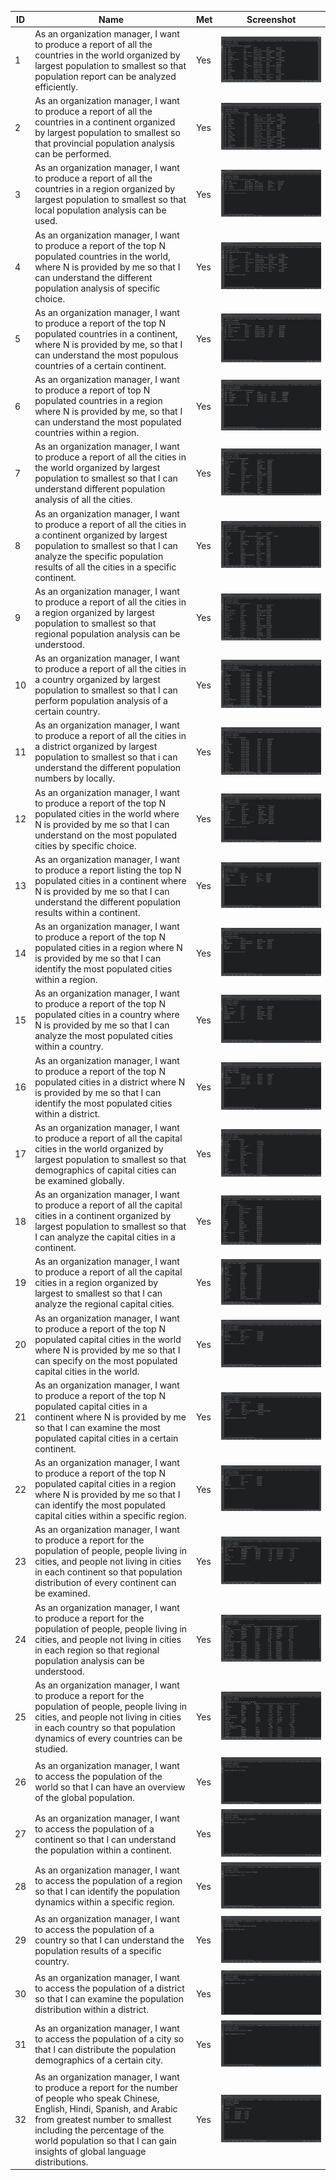 | ID | Name | Met | Screenshot |
|----|---------------------|-----|------------|
| 1  | As an organization manager, I want to produce a report of all the countries in the world organized by largest population to smallest so that population report can be analyzed efficiently. | Yes | <img src="images/issue01.PNG"> |
| 2  | As an organization manager, I want to produce a report of all the countries in a continent organized by largest population to smallest so that provincial population analysis can be performed. | Yes | <img src="images/issue02.PNG"> |
| 3  | As an organization manager, I want to produce a report of all the countries in a region organized by largest population to smallest so that local population analysis can be used. | Yes | <img src="images/issue03.PNG"> |
| 4  | As an organization manager, I want to produce a report of the top N populated countries in the world, where N is provided by me so that I can understand the different population analysis of specific choice. | Yes | <img src="images/issue04.PNG"> |
| 5  | As an organization manager, I want to produce a report of the top N populated countries in a continent, where N is provided by me, so that I can understand the most populous countries of a certain continent. | Yes | <img src="images/issue05.PNG"> |
| 6  | As an organization manager, I want to produce a report of top N populated countries in a region where N is provided by me, so that I can understand the most populated countries within a region. | Yes | <img src="images/issue06.PNG"> |
| 7  | As an organization manager, I want to produce a report of all the cities in the world organized by largest population to smallest so that I can understand different population analysis of all the cities. | Yes | <img src="images/issue07.PNG"> |
| 8  | As an organization manager, I want to produce a report of all the cities in a continent organized by largest population to smallest so that I can analyze the specific population results of all the cities in a specific continent. | Yes | <img src="images/issue08.PNG"> |
| 9  | As an organization manager, I want to produce a report of all the cities in a region organized by largest population to smallest so that regional population analysis can be understood. | Yes | <img src="images/issue09.PNG"> |
| 10  | As an organization manager, I want to produce a report of all the cities in a country organized by largest population to smallest so that I can perform population analysis of a certain country. | Yes | <img src="images/issue10.PNG"> |
| 11  | As an organization manager, I want to produce a report of all the cities in a district organized by largest population to smallest so that i can understand the different population numbers by locally. | Yes | <img src="images/issue11.PNG"> |
| 12  | As an organization manager, I want to produce a report of the top N populated cities in the world where N is provided by me so that I can understand on the most populated cities by specific choice. | Yes | <img src="images/issue12.PNG"> |
| 13  | As an organization manager, I want to produce a report listing the top N populated cities in a continent where N is provided by me so that I can understand the different population results within a continent. | Yes | <img src="images/issue13.PNG"> |
| 14  | As an organization manager, I want to produce a report of the top N populated cities in a region where N is provided by me so that I can identify the most populated cities within a region. | Yes | <img src="images/issue14.PNG"> |
| 15  | As an organization manager, I want to produce a report of the top N populated cities in a country where N is provided by me so that I can analyze the most populated cities within a country. | Yes | <img src="images/issue15.PNG"> |
| 16  | As an organization manager, I want to produce a report of the top N populated cities in a district where N is provided by me so that I can identify the most populated cities within a district. | Yes | <img src="images/issue16.PNG"> |
| 17  | As an organization manager, I want to produce a report of all the capital cities in the world organized by largest population to smallest so that demographics of capital cities can be examined globally. | Yes | <img src="images/issue17.PNG"> |
| 18  | As an organization manager, I want to produce a report of all the capital cities in a continent organized by largest population to smallest so that I can analyze the capital cities in a continent. | Yes | <img src="images/issue18.PNG"> |
| 19  | As an organization manager, I want to produce a report of all the capital cities in a region organized by largest to smallest so that I can analyze the regional capital cities. | Yes | <img src="images/issue19.PNG"> |
| 20  | As an organization manager, I want to produce a report of the top N populated capital cities in the world where N is provided by me so that I can specify on the most populated capital cities in the world. | Yes | <img src="images/issue20.PNG"> |
| 21  | As an organization manager, I want to produce a report of the top N populated capital cities in a continent where N is provided by me so that I can examine the most populated capital cities in a certain continent. | Yes | <img src="images/issue21.PNG"> |
| 22  | As an organization manager, I want to produce a report of the top N populated capital cities in a region where N is provided by me so that I can identify the most populated capital cities within a specific region. | Yes | <img src="images/issue22.PNG"> | 
| 23  | As an organization manager, I want to produce a report for the population of people, people living in cities, and people not living in cities in each continent so that population distribution of every continent can be examined. | Yes | <img src="images/issue23.PNG"> |
| 24  | As an organization manager, I want to produce a report for the population of people, people living in cities, and people not living in cities in each region so that regional population analysis can be understood. | Yes | <img src="images/issue24.PNG"> |
| 25  | As an organization manager, I want to produce a report for the population of people, people living in cities, and people not living in cities in each country so that population dynamics of every countries can be studied. | Yes | <img src="images/issue25.PNG"> |
| 26  | As an organization manager, I want to access the population of the world so that I can have an overview of the global population. | Yes | <img src="images/issue26.PNG"> |
| 27  | As an organization manager, I want to access the population of a continent so that I can understand the population within a continent. | Yes | <img src="images/issue27.PNG"> |
| 28  | As an organization manager, I want to access the population of a region so that I can identify the population dynamics within a specific region. | Yes | <img src="images/issue28.PNG"> |
| 29  | As an organization manager, I want to access the population of a country so that I can understand the population results of a specific country. | Yes | <img src="images/issue29.PNG"> |
| 30  | As an organization manager, I want to access the population of a district so that I can examine the population distribution within a district. | Yes | <img src="images/issue30.PNG"> |
| 31  | As an organization manager, I want to access the population of a city so that I can distribute the population demographics of a certain city. | Yes | <img src="images/issue31.PNG"> |
| 32  | As an organization manager, I want to produce a report for the number of people who speak Chinese, English, Hindi, Spanish, and Arabic from greatest number to smallest including the percentage of the world population so that I can gain insights of global language distributions. | Yes | <img src="images/issue32.PNG"> |


